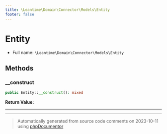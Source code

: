 ```yaml
---
title: \Leantime\Domain\Connector\Models\Entity
footer: false
---
```


# Entity





* Full name: `\Leantime\Domain\Connector\Models\Entity`



## Methods

### __construct



```php
public Entity::__construct(): mixed
```









**Return Value:**





---


---
> Automatically generated from source code comments on 2023-10-11 using [phpDocumentor](http://www.phpdoc.org/)
